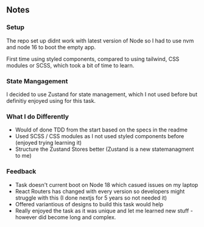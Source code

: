 ## Notes 

### Setup

The repo set up didnt work with latest version of Node so I had to use nvm and node 16 to boot the empty app. 

First time using styled components, compared to using tailwind, CSS modules or SCSS, which took a bit of time to learn. 

### State Mangagement 

I decided to use Zustand for state management, which I not used before but definitiy enjoyed using for this task. 

### What I do Differently 

- Would of done TDD from the start based on the specs in the readme
- Used SCSS / CSS modules as I not used styled components before (enjoyed trying learning it)
- Structure the Zustand Stores better (Zustand is a new statemanagment to me)

### Feedback 

- Task doesn't current boot on Node 18 which casued issues on my laptop 
- React Routers has changed with every version so developers might struggle with this (I done nextjs for 5 years so not needed it)
- Offered variantious of designs to build this task would help
- Really enjoyed the task as it was unique and let me learned new stuff - however did become long and complex.
